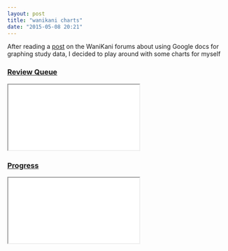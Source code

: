 ```yaml
---
layout: post
title: "wanikani charts"
date: "2015-05-08 20:21"
---
```


After reading a [post] on the WaniKani forums about using Google docs for graphing study data, I decided to play around with some charts for myself

### [Review Queue](/charts/wk-reviews.html)
<iframe class="chart" src="/charts/wk-reviews.html"></iframe>

### [Progress](/charts/wk-progress.html)
<iframe class="chart" src="/charts/wk-progress.html"></iframe>

[post]: https://www.wanikani.com/chat/api-and-third-party-apps/8270
